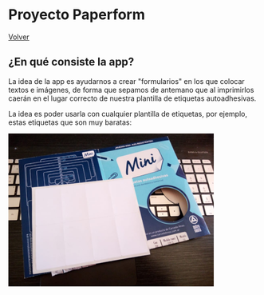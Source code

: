 # Proyecto Paperform

[Volver](?)

## ¿En qué consiste la app?

La idea de la app es ayudarnos a crear "formularios" en los que colocar textos e
imágenes, de forma que sepamos de antemano que al imprimirlos caerán en el lugar
correcto de nuestra plantilla de etiquetas autoadhesivas.

La idea es poder usarla con cualquier plantilla de etiquetas, por ejemplo, estas
etiquetas que son muy baratas:

![Etiquetas](images/paperform_etiquetas.png)
